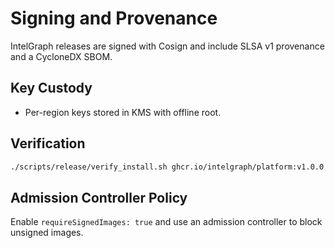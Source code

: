 # Signing and Provenance

IntelGraph releases are signed with Cosign and include SLSA v1 provenance and a CycloneDX SBOM.

## Key Custody

- Per-region keys stored in KMS with offline root.

## Verification

```bash
./scripts/release/verify_install.sh ghcr.io/intelgraph/platform:v1.0.0
```

## Admission Controller Policy

Enable `requireSignedImages: true` and use an admission controller to block unsigned images.
